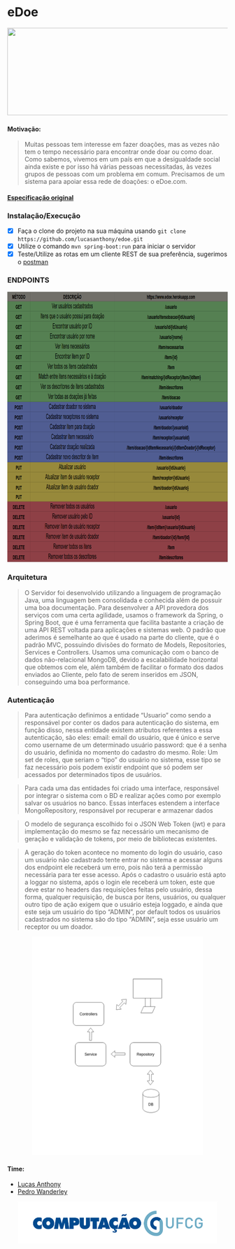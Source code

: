 # eDoe

<p align="center">
  <img src="https://lh6.googleusercontent.com/lT7mQse0ChZB0iMO0MMXZp_k-nTqtyfY9_FuNl7eELiVQcjRztnz5d1Iu_m39pKhGeXP8-37MfmRQlkszMDEDyjlgxSfa7_5nsbJEJjkmztA0St3wy4art8UIGekWKjQOINpxtgo" height="200" width="600"> 
</p>

#### Motivação:
>Muitas pessoas tem interesse em fazer doações, mas as vezes não tem o tempo necessário para encontrar onde doar ou como doar. Como sabemos, vivemos em um país em que a desigualdade social ainda existe e por isso há várias pessoas necessitadas, às vezes grupos de pessoas com um problema em comum. Precisamos de um sistema para apoiar essa rede de doações: o eDoe.com.

#### [Especificação original](https://docs.google.com/document/d/e/2PACX-1vST2TI5lDbtMlv8rhFYJkYnrfgqzyWDv6DDvvAajz3_KK4tAs_UnAbYdI6oeMQA6jEHo5HwUAatHmd8/pub)

### Instalação/Execução
- [x] Faça o clone do projeto na sua máquina usando `git clone https://github.com/lucasanthony/edoe.git`
- [x] Utilize o comando `mvn spring-boot:run` para iniciar o servidor
- [x] Teste/Utilize as rotas em um cliente REST de sua preferência, sugerimos o [postman](https://www.getpostman.com/)

### ENDPOINTS
<p align="center">
  <img src="https://raw.githubusercontent.com/lucasanthony/edoe/master/artefatos/endpoints.png" height="618" width="970"> 
</p>

### Arquitetura
>O Servidor foi desenvolvido utilizando a linguagem de programação Java, uma linguagem bem consolidada e conhecida além de possuir uma boa documentação. Para desenvolver a API provedora dos serviços com uma certa agilidade, usamos o framework da Spring, o Spring Boot, que é uma ferramenta que facilita bastante a criação de uma API REST voltada para aplicações e sistemas web. O padrão que aderimos é semelhante ao que é usado na parte do cliente, que é o padrão MVC, possuindo divisões do formato de Models, Repositories, Services e Controllers. Usamos uma comunicação com o banco de dados não-relacional MongoDB, devido a escalabilidade horizontal que obtemos com ele, além também de facilitar o formato dos dados enviados ao Cliente, pelo fato de serem inseridos em JSON, conseguindo uma boa performance.

### Autenticação
>Para autenticação definimos a entidade “Usuario” como sendo a responsável por conter os dados para autenticação do sistema, em função disso, nessa entidade existem atributos referentes a essa autenticação, são eles:
email: email do usuário, que é único e serve como username de um determinado usuário
password: que é a senha do usuário, definida no momento do cadastro do mesmo.
Role: Um set de roles, que seriam o “tipo” do usuário no sistema, esse tipo se faz necessário pois podem existir endpoint que só podem ser acessados por determinados tipos de usuários.

>Para cada uma das entidades foi criado uma interface, responsável por integrar o sistema com o BD e realizar ações como por exemplo salvar os usuários no banco. Essas interfaces estendem a interface MongoRepository, responsável por recuperar e armazenar dados

>O modelo de segurança escolhido foi o JSON Web Token (jwt) e para implementação do mesmo se faz necessário um mecanismo de geração e validação de tokens, por meio de bibliotecas existentes.

>A geração do token acontece no momento do login do usuário, caso um usuário não cadastrado tente entrar no sistema e acessar alguns dos endpoint  ele receberá um erro, pois não terá a permissão necessária para ter esse acesso. Após o cadastro o usuário está apto a loggar no sistema, após o login ele receberá um token, este que deve estar no headers das requisições feitas pelo usuário, dessa forma, qualquer requisição, de busca por itens, usuários, ou qualquer outro tipo de ação exigem que o usuário esteja loggado, e ainda que este seja um usuário do tipo “ADMIN”, por default todos os usuários cadastrados no sistema são do tipo “ADMIN”, seja esse usuário um receptor ou um doador.


<p align="center">
  <img src="https://raw.githubusercontent.com/lucasanthony/edoe/master/artefatos/DACA_edoe_Diagram.png" height="500" width="390"> 
</p>

#### Time:
* [Lucas Anthony](https://github.com/lucasanthony)
* [Pedro Wanderley](https://github.com/pedrofwanderley)

<p align="center">
  <img src="https://raw.githubusercontent.com/lucasanthony/edoe/master/artefatos/compufcg.png"> 
</p>
